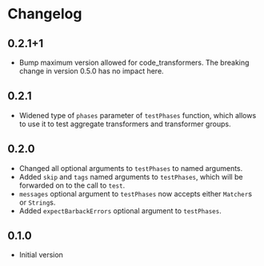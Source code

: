 # Changelog

## 0.2.1+1

- Bump maximum version allowed for code_transformers. The breaking change in
  version 0.5.0 has no impact here.

## 0.2.1

- Widened type of `phases` parameter of `testPhases` function, which allows
  to use it to test aggregate transformers and transformer groups.

## 0.2.0

- Changed all optional arguments to `testPhases` to named arguments.
- Added `skip` and `tags` named arguments to `testPhases`, which will be
  forwarded on to the call to `test`.
- `messages` optional argument to `testPhases` now accepts either `Matcher`s or
  `String`s.
- Added `expectBarbackErrors` optional argument to `testPhases`.

## 0.1.0

- Initial version
